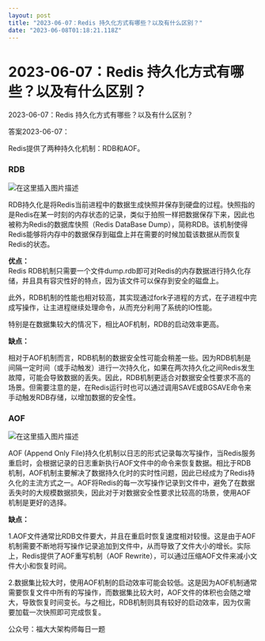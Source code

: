 ```yaml
---
layout: post
title: "2023-06-07：Redis 持久化方式有哪些？以及有什么区别？"
date: "2023-06-08T01:18:21.118Z"
---
```

2023-06-07：Redis 持久化方式有哪些？以及有什么区别？
==================================

2023-06-07：Redis 持久化方式有哪些？以及有什么区别？

答案2023-06-07：

Redis提供了两种持久化机制：RDB和AOF。

### RDB

![在这里插入图片描述](https://img-blog.csdnimg.cn/09732d99b3514fe8b725e43c9ebb1f0d.png)

RDB持久化是将Redis当前进程中的数据生成快照并保存到硬盘的过程。快照指的是Redis在某一时刻的内存状态的记录，类似于拍照一样把数据保存下来，因此也被称为Redis的数据库快照（Redis DataBase Dump），简称RDB。该机制使得Redis能够将内存中的数据保存到磁盘上并在需要的时候加载该数据从而恢复Redis的状态。

**优点：**  
Redis RDB机制只需要一个文件dump.rdb即可对Redis的内存数据进行持久化存储，并且具有容灾性好的特点，因为该文件可以保存到安全的磁盘上。

此外，RDB机制的性能也相对较高，其实现通过fork子进程的方式，在子进程中完成写操作，让主进程继续处理命令，从而充分利用了系统的IO性能。

特别是在数据集较大的情况下，相比AOF机制，RDB的启动效率更高。

**缺点：**

相对于AOF机制而言，RDB机制的数据安全性可能会稍差一些。因为RDB机制是间隔一定时间（或手动触发）进行一次持久化，如果在两次持久化之间Redis发生故障，可能会导致数据的丢失。因此，RDB机制更适合对数据安全性要求不高的场景。但需要注意的是，在Redis运行时也可以通过调用SAVE或BGSAVE命令来手动触发RDB存储，以增加数据的安全性。

### AOF

![在这里插入图片描述](https://img-blog.csdnimg.cn/fb6becd90c934a5db3775ec05c7ab6de.png)

AOF (Append Only File)持久化机制以日志的形式记录每次写操作，当Redis服务重启时，会根据记录的日志重新执行AOF文件中的命令来恢复数据。相比于RDB机制，AOF机制主要解决了数据持久化时的实时性问题，因此已经成为了Redis持久化的主流方式之一。AOF将Redis的每一次写操作记录到文件中，避免了在数据丢失时的大规模数据损失，因此对于对数据安全性要求比较高的场景，使用AOF机制是更好的选择。

**缺点：**

1.AOF文件通常比RDB文件要大，并且在重启时恢复速度相对较慢。这是由于AOF机制需要不断地将写操作记录追加到文件中，从而导致了文件大小的增长。实际上，Redis提供了AOF重写机制（AOF Rewrite），可以通过压缩AOF文件来减小文件大小和恢复时间。

2.数据集比较大时，使用AOF机制的启动效率可能会较低。这是因为AOF机制通常需要恢复文件中所有的写操作，而数据集比较大时，AOF文件的体积也会随之增大，导致恢复时间变长。与之相比，RDB机制则具有较好的启动效率，因为仅需要加载一次快照即可完成恢复。

公众号：福大大架构师每日一题